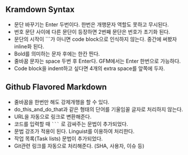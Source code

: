 ## Kramdown Syntax
- 문단 바꾸기는 Enter 두번이다. 한번은 개행문자 역할도 못하고 무시된다.
- 번호 문단 사이에 다른 문단이 등장하면 2번째 문단은 번호가 초기화 된다.
- 문단의 시작이 \`\`\`가 아니면 code block으로 인식하지 않는다. 중간에 써봤자 inline화 된다.
- Bold를 의미하는 문자 후에는 한칸 띈다.
- 줄바꿈 문자는 space 두번 후 Enter다. GFM에서는 Enter 한번으로 가능하다.
- Code block을 indent하고 싶다면 4개의 extra space를 앞쪽에 두자.

## Github Flavored Markdown
- 줄바꿈을 한번만 해도 강제개행을 할 수 있다.
- do_this_and_do_that과 같은 형태의 단어를 기울임꼴 글자로 처리하지 않는다.
- URL을 자동으로 링크로 변환해준다.
- 코드를 입력할 때 ` ``` ` 로 감싸주는 문법이 추가되었다.
- 문법 강조가 적용이 된다. Linguist를 이용하여 처리한다.
- 작업 목록(Task lists) 문법이 추가되었다.
- Git관련 링크를 자동으로 처리해준다. (SHA, 사용자, 이슈 등)
